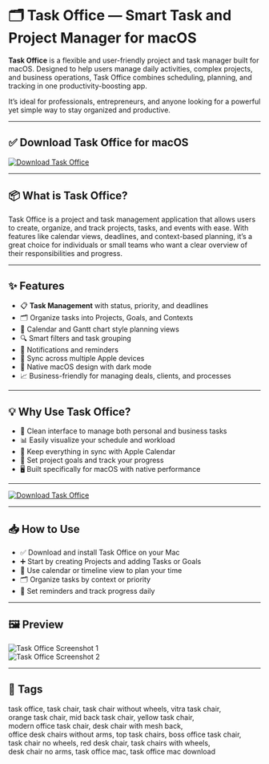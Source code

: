 # 🗂️ Task Office — Smart Task and Project Manager for macOS

**Task Office** is a flexible and user-friendly project and task manager built for macOS. Designed to help users manage daily activities, complex projects, and business operations, Task Office combines scheduling, planning, and tracking in one productivity-boosting app.

It’s ideal for professionals, entrepreneurs, and anyone looking for a powerful yet simple way to stay organized and productive.

---

## ✅ Download Task Office for macOS  
[![Download Task Office](https://img.shields.io/badge/Download-Task--Office-blueviolet)](#)

---

## 📦 What is Task Office?

Task Office is a project and task management application that allows users to create, organize, and track projects, tasks, and events with ease. With features like calendar views, deadlines, and context-based planning, it’s a great choice for individuals or small teams who want a clear overview of their responsibilities and progress.

---

## ✨ Features

- 📋 **Task Management** with status, priority, and deadlines  
- 🗂️ Organize tasks into Projects, Goals, and Contexts  
- 📆 Calendar and Gantt chart style planning views  
- 🔍 Smart filters and task grouping  
- 🔔 Notifications and reminders  
- 🔄 Sync across multiple Apple devices  
- 🌙 Native macOS design with dark mode  
- 📈 Business-friendly for managing deals, clients, and processes

---

## 💡 Why Use Task Office?

- 🧠 Clean interface to manage both personal and business tasks  
- 📊 Easily visualize your schedule and workload  
- 🔄 Keep everything in sync with Apple Calendar  
- 🎯 Set project goals and track your progress  
- 🖥️ Built specifically for macOS with native performance  

---

[![Download Task Office](https://img.shields.io/badge/Download-Task--Office-blueviolet)](#)

---

## 📥 How to Use

- ✅ Download and install Task Office on your Mac  
- ➕ Start by creating Projects and adding Tasks or Goals  
- 📅 Use calendar or timeline view to plan your time  
- 🗂️ Organize tasks by context or priority  
- 🔔 Set reminders and track progress daily

---

## 🖼️ Preview

![Task Office Screenshot 1](https://setapp.com/cdn-cgi/image/quality=75,format=auto/https://cdn.setapp.com/blog/images/activity-monitor-windowsserver-process.webp)  
![Task Office Screenshot 2](https://static.macupdate.com/screenshots/323937/m/task-office-screenshot.webp?v=1662900171)

---

## 📌 Tags

task office, task chair, task chair without wheels, vitra task chair,  
orange task chair, mid back task chair, yellow task chair,  
modern office task chair, desk chair with mesh back,  
office desk chairs without arms, top task chairs, boss office task chair,  
task chair no wheels, red desk chair, task chairs with wheels,  
desk chair no arms, task office mac, task office mac download
